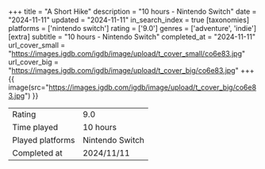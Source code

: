 +++
title = "A Short Hike"
description = "10 hours - Nintendo Switch"
date = "2024-11-11"
updated = "2024-11-11"
in_search_index = true
[taxonomies]
platforms = ['nintendo switch']
rating = ['9.0']
genres = ['adventure', 'indie']
[extra]
subtitle = "10 hours - Nintendo Switch"
completed_at = "2024-11-11"
url_cover_small = "https://images.igdb.com/igdb/image/upload/t_cover_small/co6e83.jpg"
url_cover_big = "https://images.igdb.com/igdb/image/upload/t_cover_big/co6e83.jpg"
+++
{{ image(src="https://images.igdb.com/igdb/image/upload/t_cover_big/co6e83.jpg") }}

|              |            |
| ------------ | ---------- |
| Rating       | 9.0 |
| Time played  | 10 hours |
| Played platforms    | Nintendo Switch |
| Completed at | 2024/11/11 |

